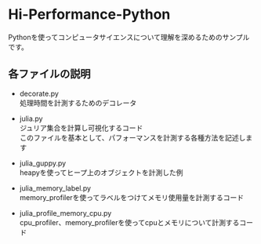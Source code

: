# Hi-Performance-Python
Pythonを使ってコンピュータサイエンスについて理解を深めるためのサンプルです。

## 各ファイルの説明

- decorate.py  
処理時間を計測するためのデコレータ

- julia.py  
ジュリア集合を計算し可視化するコード  
このファイルを基本として、パフォーマンスを計測する各種方法を記述します

- julia_guppy.py  
heapyを使ってヒープ上のオブジェクトを計測した例  

- julia_memory_label.py  
memory_profilerを使ってラベルをつけてメモリ使用量を計測するコード

- julia_profile_memory_cpu.py  
cpu_profiler、memory_profilerを使ってcpuとメモリについて計測するコード
